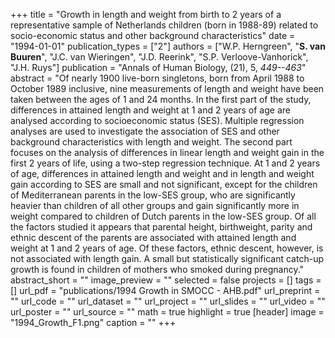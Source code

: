 +++
title = "Growth in length and weight from birth to 2 years of a representative sample of Netherlands children (born in 1988-89) related to socio-economic status and other background characteristics"
date = "1994-01-01"
publication_types = ["2"]
authors = ["W.P. Herngreen", "**S. van Buuren**", "J.C. van Wieringen", "J.D. Reerink", "S.P. Verloove-Vanhorick", "J.H. Ruys"]
publication = "Annals of Human Biology, (21), 5, _449--463_"
abstract = "Of nearly 1900 live-born singletons, born from April 1988 to October 1989 inclusive, nine measurements of length and weight have been taken between the ages of 1 and 24 months. In the first part of the study, differences in attained length and weight at 1 and 2 years of age are analysed according to socioeconomic status (SES). Multiple regression analyses are used to investigate the association of SES and other background characteristics with length and weight. The second part focuses on the analysis of differences in linear length and weight gain in the first 2 years of life, using a two-step regression technique. At 1 and 2 years of age, differences in attained length and weight and in length and weight gain according to SES are small and not significant, except for the children of Mediterranean parents in the low-SES group, who are significantly heavier than children of all other groups and gain significantly more in weight compared to children of Dutch parents in the low-SES group. Of all the factors studied it appears that parental height, birthweight, parity and ethnic descent of the parents are associated with attained length and weight at 1 and 2 years of age. Of these factors, ethnic descent, however, is not associated with length gain. A small but statistically significant catch-up growth is found in children of mothers who smoked during pregnancy."
abstract_short = ""
image_preview = ""
selected = false
projects = []
tags = []
url_pdf = "publications/1994 Growth in SMOCC - AHB.pdf"
url_preprint = ""
url_code = ""
url_dataset = ""
url_project = ""
url_slides = ""
url_video = ""
url_poster = ""
url_source = ""
math = true
highlight = true
[header]
image = "1994_Growth_F1.png"
caption = ""
+++

